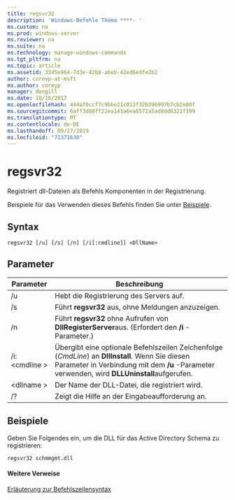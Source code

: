 ```yaml
---
title: regsvr32
description: 'Windows-Befehle Thema ****- '
ms.custom: na
ms.prod: windows-server
ms.reviewer: na
ms.suite: na
ms.technology: manage-windows-commands
ms.tgt_pltfrm: na
ms.topic: article
ms.assetid: 3345e964-7d3e-42b8-abeb-42ed6edfe2b2
author: coreyp-at-msft
ms.author: coreyp
manager: dongill
ms.date: 10/16/2017
ms.openlocfilehash: 444af0ccf7c9bbe21c013f32b396997b7cb2e00f
ms.sourcegitcommit: 6aff3d88ff22ea141a6ea6572a5ad8dd6321f199
ms.translationtype: MT
ms.contentlocale: de-DE
ms.lasthandoff: 09/27/2019
ms.locfileid: "71371630"
---
```

# <a name="regsvr32"></a>regsvr32



Registriert dll-Dateien als Befehls Komponenten in der Registrierung.

Beispiele für das Verwenden dieses Befehls finden Sie unter [Beispiele](#BKMK_examples).

## <a name="syntax"></a>Syntax

```
regsvr32 [/u] [/s] [/n] [/i[:cmdline]] <DllName>
```

## <a name="parameters"></a>Parameter

|Parameter|Beschreibung|
|---------|-----------|
|/u|Hebt die Registrierung des Servers auf.|
|/s|Führt **regsvr32** aus, ohne Meldungen anzuzeigen.|
|/n|Führt **regsvr32** ohne Aufrufen von **DllRegisterServer**aus. (Erfordert den **/i** -Parameter.)|
|/i: \<cmdline >|Übergibt eine optionale Befehlszeilen Zeichenfolge (*CmdLine*) an **DllInstall**. Wenn Sie diesen Parameter in Verbindung mit dem **/u** -Parameter verwenden, wird **DLLUninstall**aufgerufen.|
|\<dllname >|Der Name der DLL-Datei, die registriert wird.|
|/?|Zeigt die Hilfe an der Eingabeaufforderung an.|

## <a name="BKMK_examples"></a>Beispiele

Geben Sie Folgendes ein, um die DLL für das Active Directory Schema zu registrieren:
```
regsvr32 schmmgmt.dll
```

#### <a name="additional-references"></a>Weitere Verweise

[Erläuterung zur Befehlszeilensyntax](command-line-syntax-key.md)